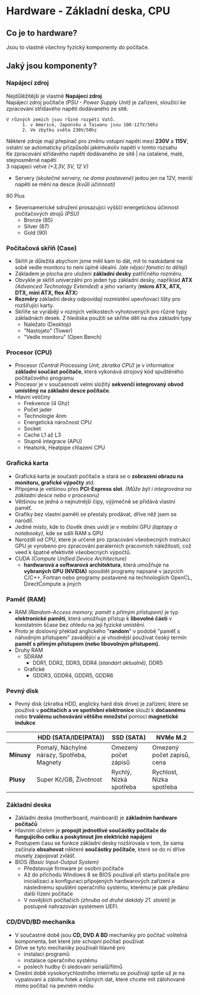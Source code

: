 # Hardware - Základní deska, CPU

## Co je to hardware?
Jsou to vlastně všechny fyzický komponenty do počítače.
## Jaký jsou komponenty?
### Napájecí zdroj
  Nejdůlěžitější je vlastně **Napájecí zdroj**\
  Napájecí zdroj počítače *(PSU - Power Supply Unit)* je zařízení, sloužíci ke zpracování střídavého napětí dodávaného ze sítě.

    V různých zemích jsou různé rozpětí Vatů.
          1. v Americe, Japonsku a Taiwanu jsou 100-127V/50hz
          2. Ve zbytku světa 230V/50hz
Některé zdroje mají přepínač pro změnu vstupní napětí mezi **230V** a **115V**, ostatní se automaticky přizpůsobí jakémukoliv napětí v tomto rozsahu\
Ke zpracování střídavého napětí dodávaného ze sítě | na ústalené, malé, stejnosměrné napětí\
3 napajeci vetve *(+3,3V, 5V, 12 V)*   
  - Servery *(skutečné servery, ne doma postavené)* jedou jen na 12V, menší napětí se mění na desce *(kvůli účinnosti)*

80 Plus
  - Severoamerické sdružení prosazující vyšščí energetickou účinnost počítačových strojů *(PSU)*
      * Bronze (85)
      * Silver (87)
      * Gold (90)

### Počítačová skříň (Case)
- Skříň je důležitá abychom jsme měli kam to dát, mít to naskádané na sobě vedle monitoru to není úplně idealní. *(ale nějací fanatici to dělají)*
- Základem je plocha pro uložení **základní desky** patřičného rozměru.
- Obvykle je skříň univerzální pro jeden typ základní desky, například **ATX** *(Advanced Technology Extended)* a jeho varianty (**micro ATX, ATX, DTX, mini ATX, flex ATX**)
- **Rozměry** základní desky odpovídají rozmístění upevňovací lišty pro rozšiřujíci karty.
- Skříňe se vyrábějí v rozných velikostech vyhotovených pro různé typy základnách desek. Z hlediska použití se skříňe dělí na dva základní typy
    * Naležato (Desktop)
    * "Nastojato" (Tower)
    * "Vedle monitoru" (Open Bench)

### Procesor (CPU)
- Procesor *(Central Processing Unit, zkratka CPU)* je v informatice **základní součást počítače**, která vykonává strojový kód spuštěného počítačového programu
- Procesor je v současnosti velmi složitý **sekvenčí integrovaný obvod umístěný na základní desce počítače**.
- Hlavní veličiny
    * Frekvence (4 Ghz)
    * Počet jader
    * Technologie 4nm
    * Energetická náročnost CPU
    * Socket
    * Cache L1 až L3
    * Stupně integrace (APU)
    * Heatsink, Heatpipe chlazení CPU

### Grafická karta
- Grafická karta je součastí počítače a stará se o **zobrazení obrazu na monitoru, grafické výpočty** atd.
- Připojena je vetšinou přes **PCI-Express slot**. *(Může být i integrována na základní desce nebo v procesoru)*
- Většinou se jedná o nejnutnější čipy, výjimečně se přidává vlastní paměť.
- Grafiky bez vlastní paměti se přestaly prodávat, dříve něž jsem se narodil.
- Jediné místo, kde to člověk dnes uvidí je v mobilní GPU *(laptopy a notebooky)*, kde se sdílí RAM s GPU
- Narozdíl od CPU, které je určené pro zpracování všeobecných instrukcí GPU je vyrobeno pro zpracování paralerních pracovních náležitostí, což veed k špatné efektivitě všeobecných výpočtů.
- CUDA *(Compute Unified Device Architecture)*
  * **hardwarová a softwarová architektura**, která umožňuje na **vybraných GPU (NVIDIA)** spouštět programy napsané v jazycích C/C++, Fortran nebo programy postavené na technologiích OpenCL, DirectCompute a jiných

### Paměť (RAM)
- RAM *(Random-Access memory, pamět s přímým přístupem)* je typ **elektronické paměti**, která umožňuje přístup k **libovolné části** v konstatním ščase bez ohledu na její fyzické umístění.
- Proto je doslovný překlad anglického "**random**" v podobě "paměť s náhodným přístupem" zavádějící a je vhodnější používat český termín **paměť s přímým přístupem (nebo libovolným přístupem)**.
- Druhy RAM
  * SDRAM
    * DDR1, DDR2, DDR3, DDR4 *(standart aktualně)*, DDR5
  * Grafické
    * GDDR3, GDDR4, GDDR5, GDDR6

### Pevný disk
- Pevný disk (zkratka HDD, anglicky hard disk drive) je zařízení, které se používá v **počítačích a ve spotřební elektronice** slouží k **dočasnému** nebo **trvalému uchovávání většího množství** pomocí **magnetické indukce**

|  | HDD (SATA/IDE(PATA))      | SSD (SATA) | NVMe M.2 |
| --- | --- | ------- | ---- |
| **Mínusy** | Pomalý, Náchylné nárazy, Spotřeba, Magnety | Omezený počet zápisů |   Omezený počet zapisů, cena |
| **Plusy** |  Super Kč/GB, Životnost | Rychlý, Nízká spotřeba | Rychlost, Nízka spotřeba |

### Základní deska
- Základní deska (motherboard, mainboard) je **základním hardware počítačů**
- Hlavním účelem je **propojit jednotlivé součástky počítače do fungujícího celku a poskytnout jim elektrické napájení**
- Postupem času se funkce základní desky rozšírovala v tom, že sama začínala **obsahovat** některé **součástky počítače**, které se do ní dříve musely zapojovat zvlášť.
- BIOS *(Basic Input-Output System)*
  * Představuje firmware pr osobní počítače
  * Až do příchodu Windows 8 se BIOS používal při startu počítače pro inicializaci a konfiguraci připojených hardwarových zařízení a následnému spuštění operačního systému, kterému je pak předáno další řízení počítače
  * V novějších počítačích *(zhruba od druhé dekády 21. století)* je postupně nahrazován systémem UEFI. 

### CD/DVD/BD mechanika
- V součastné době jsou **CD, DVD A BD** mechaniky pro počítač volitelná komponenta, bet které jste schopni počítač používat
- Dříve se tyto mechaniky používali hlavně pro
    * instalaci programů
    * instalace operačního systému
    * poslech hudby či sledovaní serialů/filmů
- Dnešní době vysokorychlostního internetu se používají spíše už je na vypalovaní a zálohu fotek a různých dat, které chcete mít zálohované mimo počítač na pevném médiu
